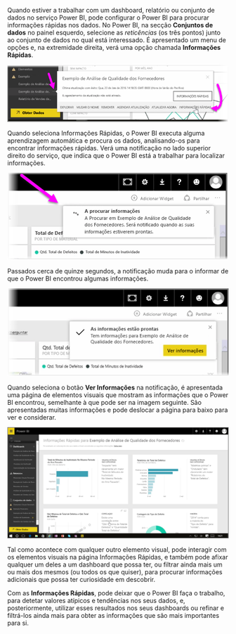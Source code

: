 Quando estiver a trabalhar com um dashboard, relatório ou conjunto de dados no serviço Power BI, pode configurar o Power BI para procurar informações rápidas nos dados. No Power BI, na secção **Conjuntos de dados** no painel esquerdo, selecione as *reticências* (os três pontos) junto ao conjunto de dados no qual está interessado. É apresentado um menu de opções e, na extremidade direita, verá uma opção chamada **Informações Rápidas**.

![](media/4-1a-quick-insights/4-1a_1.png)

Quando seleciona Informações Rápidas, o Power BI executa alguma aprendizagem automática e procura os dados, analisando-os para encontrar informações rápidas. Verá uma notificação no lado superior direito do serviço, que indica que o Power BI está a trabalhar para localizar informações.

![](media/4-1a-quick-insights/4-1a_2.png)

Passados cerca de quinze segundos, a notificação muda para o informar de que o Power BI encontrou algumas informações.

![](media/4-1a-quick-insights/4-1a_3.png)

Quando seleciona o botão **Ver Informações** na notificação, é apresentada uma página de elementos visuais que mostram as informações que o Power BI encontrou, semelhante à que pode ser na imagem seguinte. São apresentadas muitas informações e pode deslocar a página para baixo para ver e considerar.

![](media/4-1a-quick-insights/4-1a_4.png)

Tal como acontece com qualquer outro elemento visual, pode interagir com os elementos visuais na página Informações Rápidas, e também pode afixar qualquer um deles a um dashboard que possa ter, ou filtrar ainda mais um ou mais dos mesmos (ou todos os que quiser), para procurar informações adicionais que possa ter curiosidade em descobrir.

Com as **Informações Rápidas**, pode deixar que o Power BI faça o trabalho, para detetar valores atípicos e tendências nos seus dados, e, posteriormente, utilizar esses resultados nos seus dashboards ou refinar e filtrá-los ainda mais para obter as informações que são mais importantes para si.

